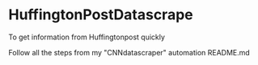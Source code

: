 # HuffingtonPostDatascrape
To get information from Huffingtonpost quickly


Follow all the steps from my "CNNdatascraper" automation README.md
